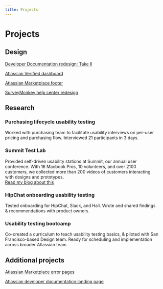 ```yaml
---
title: Projects
---
```


# Projects

## Design

[Developer Documentation redesign: Take II](/projects/dac-redesign-take-two/)

[Atlassian Verified dashboard](/projects/atlassian-verified-dashboard/)

[Atlassian Marketplace footer](/projects/marketplace-footer/)

[SurveyMonkey help center redesign](/projects/surveymonkey-help-center/)

## Research

### Purchasing lifecycle usability testing  
  Worked with purchasing team to facilitate usability interviews on per-user pricing and purchasing flow. Interviewed 21 participants in 3 days.  

### Summit Test Lab  
  Provided self-driven usability stations at Summit, our annual user conference. With 16 Macbook Pros, 10 volunteers, and over 2100 customers, we collected more than 200 videos of customers interacting with designs and prototypes.  
  [Read my blog about this](http://blogs.atlassian.com/2014/10/user-testing-atlassian-summit/)  

### HipChat onboarding usability testing  
  Tested onboarding for HipChat, Slack, and Hall. Wrote and shared findings & recommendations with product owners.  

### Usability testing bootcamp  
  Co-created a curriculum to teach usability testing basics, & piloted with San Francisco-based Design team. Ready for scheduling and implementation across broader Atlassian team.  

## Additional projects

[Atlassian Marketplace error pages](/projects/marketplace-error-pages/)

[Atlassian developer documentation landing page](/projects/dac-redesign/)